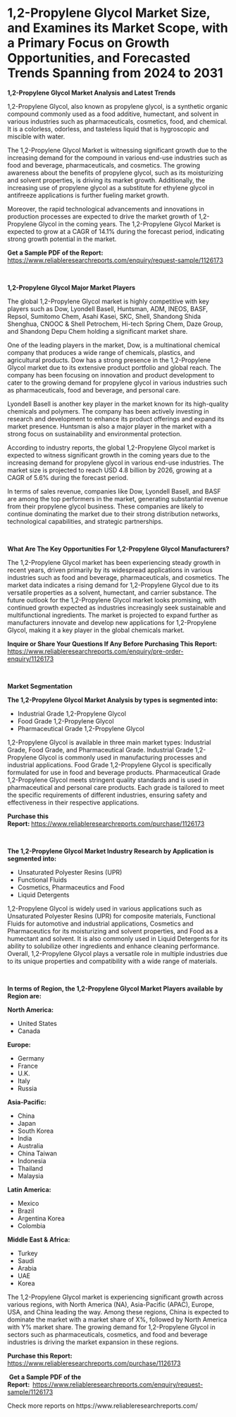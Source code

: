 <p><h1>1,2-Propylene Glycol Market Size, and Examines its Market Scope, with a Primary Focus on Growth Opportunities, and Forecasted Trends Spanning from 2024 to 2031</h1></p><p><strong>1,2-Propylene Glycol Market Analysis and Latest Trends</strong></p>
<p><p>1,2-Propylene Glycol, also known as propylene glycol, is a synthetic organic compound commonly used as a food additive, humectant, and solvent in various industries such as pharmaceuticals, cosmetics, food, and chemical. It is a colorless, odorless, and tasteless liquid that is hygroscopic and miscible with water.</p><p>The 1,2-Propylene Glycol Market is witnessing significant growth due to the increasing demand for the compound in various end-use industries such as food and beverage, pharmaceuticals, and cosmetics. The growing awareness about the benefits of propylene glycol, such as its moisturizing and solvent properties, is driving its market growth. Additionally, the increasing use of propylene glycol as a substitute for ethylene glycol in antifreeze applications is further fueling market growth.</p><p>Moreover, the rapid technological advancements and innovations in production processes are expected to drive the market growth of 1,2-Propylene Glycol in the coming years. The 1,2-Propylene Glycol Market is expected to grow at a CAGR of 14.1% during the forecast period, indicating strong growth potential in the market.</p></p>
<p><strong>Get a Sample PDF of the Report:&nbsp;</strong> <a href="https://www.reliableresearchreports.com/enquiry/request-sample/1126173">https://www.reliableresearchreports.com/enquiry/request-sample/1126173</a></p>
<p>&nbsp;</p>
<p><strong>1,2-Propylene Glycol Major Market Players</strong></p>
<p><p>The global 1,2-Propylene Glycol market is highly competitive with key players such as Dow, Lyondell Basell, Huntsman, ADM, INEOS, BASF, Repsol, Sumitomo Chem, Asahi Kasei, SKC, Shell, Shandong Shida Shenghua, CNOOC & Shell Petrochem, Hi-tech Spring Chem, Daze Group, and Shandong Depu Chem holding a significant market share. </p><p>One of the leading players in the market, Dow, is a multinational chemical company that produces a wide range of chemicals, plastics, and agricultural products. Dow has a strong presence in the 1,2-Propylene Glycol market due to its extensive product portfolio and global reach. The company has been focusing on innovation and product development to cater to the growing demand for propylene glycol in various industries such as pharmaceuticals, food and beverage, and personal care.</p><p>Lyondell Basell is another key player in the market known for its high-quality chemicals and polymers. The company has been actively investing in research and development to enhance its product offerings and expand its market presence. Huntsman is also a major player in the market with a strong focus on sustainability and environmental protection.</p><p>According to industry reports, the global 1,2-Propylene Glycol market is expected to witness significant growth in the coming years due to the increasing demand for propylene glycol in various end-use industries. The market size is projected to reach USD 4.8 billion by 2026, growing at a CAGR of 5.6% during the forecast period.</p><p>In terms of sales revenue, companies like Dow, Lyondell Basell, and BASF are among the top performers in the market, generating substantial revenue from their propylene glycol business. These companies are likely to continue dominating the market due to their strong distribution networks, technological capabilities, and strategic partnerships.</p></p>
<p>&nbsp;</p>
<p><strong>What Are The Key Opportunities For 1,2-Propylene Glycol Manufacturers?</strong></p>
<p><p>The 1,2-Propylene Glycol market has been experiencing steady growth in recent years, driven primarily by its widespread applications in various industries such as food and beverage, pharmaceuticals, and cosmetics. The market data indicates a rising demand for 1,2-Propylene Glycol due to its versatile properties as a solvent, humectant, and carrier substance. The future outlook for the 1,2-Propylene Glycol market looks promising, with continued growth expected as industries increasingly seek sustainable and multifunctional ingredients. The market is projected to expand further as manufacturers innovate and develop new applications for 1,2-Propylene Glycol, making it a key player in the global chemicals market.</p></p>
<p><strong>Inquire or Share Your Questions If Any Before Purchasing This Report:</strong> <a href="https://www.reliableresearchreports.com/enquiry/pre-order-enquiry/1126173">https://www.reliableresearchreports.com/enquiry/pre-order-enquiry/1126173</a></p>
<p>&nbsp;</p>
<p><strong>Market Segmentation</strong></p>
<p><strong>The 1,2-Propylene Glycol Market Analysis by types is segmented into:</strong></p>
<p><ul><li>Industrial Grade 1,2-Propylene Glycol</li><li>Food Grade 1,2-Propylene Glycol</li><li>Pharmaceutical Grade 1,2-Propylene Glycol</li></ul></p>
<p><p>1,2-Propylene Glycol is available in three main market types: Industrial Grade, Food Grade, and Pharmaceutical Grade. Industrial Grade 1,2-Propylene Glycol is commonly used in manufacturing processes and industrial applications. Food Grade 1,2-Propylene Glycol is specifically formulated for use in food and beverage products. Pharmaceutical Grade 1,2-Propylene Glycol meets stringent quality standards and is used in pharmaceutical and personal care products. Each grade is tailored to meet the specific requirements of different industries, ensuring safety and effectiveness in their respective applications.</p></p>
<p><strong>Purchase this Report:&nbsp;</strong><a href="https://www.reliableresearchreports.com/purchase/1126173">https://www.reliableresearchreports.com/purchase/1126173</a></p>
<p>&nbsp;</p>
<p><strong>The 1,2-Propylene Glycol Market Industry Research by Application is segmented into:</strong></p>
<p><ul><li>Unsaturated Polyester Resins (UPR)</li><li>Functional Fluids</li><li>Cosmetics, Pharmaceutics and Food</li><li>Liquid Detergents</li></ul></p>
<p><p>1,2-Propylene Glycol is widely used in various applications such as Unsaturated Polyester Resins (UPR) for composite materials, Functional Fluids for automotive and industrial applications, Cosmetics and Pharmaceutics for its moisturizing and solvent properties, and Food as a humectant and solvent. It is also commonly used in Liquid Detergents for its ability to solubilize other ingredients and enhance cleaning performance. Overall, 1,2-Propylene Glycol plays a versatile role in multiple industries due to its unique properties and compatibility with a wide range of materials.</p></p>
<p>&nbsp;</p>
<p><strong>In terms of Region, the 1,2-Propylene Glycol Market Players available by Region are:</strong></p>
<p>
    <p> <strong> North America: </strong>
        <ul>
            <li>United States</li>
            <li>Canada</li>
        </ul>
        </p> 
    <p> <strong> Europe: </strong>
        <ul>
            <li>Germany</li>
            <li>France</li>
            <li>U.K.</li>
            <li>Italy</li>
            <li>Russia</li>
        </ul>
        </p> 
    <p> <strong> Asia-Pacific: </strong>
        <ul>
            <li>China</li>
            <li>Japan</li>
            <li>South Korea</li>
            <li>India</li>
            <li>Australia</li>
            <li>China Taiwan</li>
            <li>Indonesia</li>
            <li>Thailand</li>
            <li>Malaysia</li>
        </ul>
        </p> 
    <p> <strong> Latin America: </strong>
        <ul>
            <li>Mexico</li>
            <li>Brazil</li>
            <li>Argentina Korea</li>
            <li>Colombia</li>
        </ul>
        </p> 
    <p> <strong> Middle East & Africa: </strong>
        <ul>
            <li>Turkey</li>
            <li>Saudi</li>
            <li>Arabia</li>
            <li>UAE</li>
            <li>Korea</li>
        </ul>
    </p>
    </p>
<p><p>The 1,2-Propylene Glycol market is experiencing significant growth across various regions, with North America (NA), Asia-Pacific (APAC), Europe, USA, and China leading the way. Among these regions, China is expected to dominate the market with a market share of X%, followed by North America with Y% market share. The growing demand for 1,2-Propylene Glycol in sectors such as pharmaceuticals, cosmetics, and food and beverage industries is driving the market expansion in these regions.</p></p>
<p><strong>Purchase this Report: </strong><a href="https://www.reliableresearchreports.com/purchase/1126173">https://www.reliableresearchreports.com/purchase/1126173</a></p>
<p>&nbsp;<strong>Get a Sample PDF of the Report:&nbsp;&nbsp;</strong><a href="https://www.reliableresearchreports.com/enquiry/request-sample/1126173">https://www.reliableresearchreports.com/enquiry/request-sample/1126173</a></p>
<p><strong></strong></p>
<p>Check more reports on https://www.reliableresearchreports.com/</p>